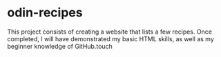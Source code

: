 # odin-recipes
This project consists of creating a website that lists a few recipes. Once completed, I will have demonstrated my basic HTML skills, as well as my beginner knowledge of GitHub.touch